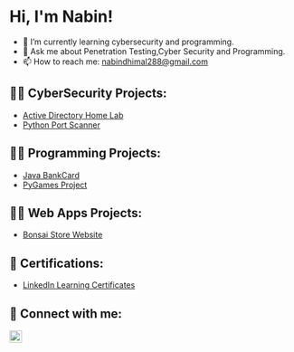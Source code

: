 <h1>Hi, I'm Nabin! </h1>


- 🌱 I’m currently learning cybersecurity and programming.
- 💬 Ask me about Penetration Testing,Cyber Security and Programming.
- 📫 How to reach me: nabindhimal288@gmail.com

<h2>👨‍💻 CyberSecurity Projects:</h2>


  - [Active Directory Home Lab](https://github.com/)
  - [Python Port Scanner](https://github.com/nabindhimal/PortScanner)


<h2>🧑‍💻 Programming Projects:</h2>

- [Java BankCard](https://github.com/nabindhimal/JavaBankCard)
- [PyGames Project](https://github.com/nabindhimal/PyGames)

<h2>🧑‍💻 Web Apps Projects:</h2>

- [Bonsai Store Website](https://github.com/nabindhimal/BonsaiWebsite)

<h2> 📖 Certifications:</h2>

- [LinkedIn Learning Certificates](https://github.com/)


<h2> 🤳 Connect with me:</h2>


[<img align="left" alt="NabinDhimal | LinkedIn" width="22px" src="https://raw.githubusercontent.com/rahuldkjain/github-profile-readme-generator/master/src/images/icons/Social/linked-in-alt.svg" />][linkedin]
<!--[<img align="left" alt="NabinDhimal | Instagram" width="22px" src="https://cdn.jsdelivr.net/npm/simple-icons@v3/icons/instagram.svg" />][instagram]-->


[instagram]: https://www.instagram.com/
[linkedin]: https://linkedin.com/in/

<!--
**nabindhimal/nabindhimal** is a ✨ _special_ ✨ repository because its `README.md` (this file) appears on your GitHub profile.

Here are some ideas to get you started:

- 🔭 I’m currently working on ...
- 🌱 I’m currently learning ...
- 👯 I’m looking to collaborate on ...
- 🤔 I’m looking for help with ...
- 💬 Ask me about ...
- 📫 How to reach me: ...
- 😄 Pronouns: ...
- ⚡ Fun fact: ...
-->
